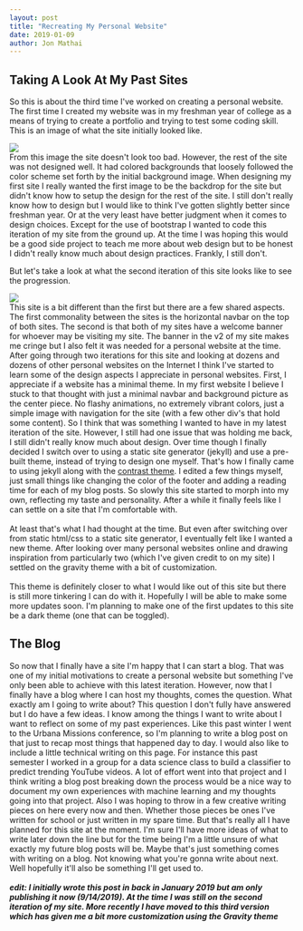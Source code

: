 ```yaml
---
layout: post
title: "Recreating My Personal Website"
date: 2019-01-09
author: Jon Mathai
---
```


<h2>Taking A Look At My Past Sites</h2>

So this is about the third time I've worked on creating a
personal website. The first time I created my website was in
my freshman year of college as a means of trying to create a
portfolio and trying to test some coding skill. This is
an image of what the site initially looked like. 
<div>
   <img src="../../../assets/imgs/website1.PNG" />
</div>
From this image the site doesn't look too bad. However, the
rest of the site was not designed well. It had colored
backgrounds that loosely followed the color scheme set forth
by the initial background image. When designing my first
site I really wanted the first image to be the backdrop for the
site but didn't know how to setup the design for the rest of
the site. I still don't really know how to design but I
would like to think I've gotten slightly better since
freshman year. Or at the very least have better judgment
when it comes to design choices. Except for the use of
bootstrap I wanted to code this iteration of my site from
the ground up. At the time I was hoping this would be a good
side project to teach me more about web design but to be
honest I didn't really know much about design practices.
Frankly, I still don't. 

But let's take a look at what the second iteration of this
site looks like to see the progression. 
<div>
   <img src="../../../assets/imgs/website2.PNG" />
</div>
This site is a bit different than the first but there are a
few shared aspects. The first commonality between the sites
is the horizontal navbar on the top of both sites. The
second is that both of my sites have a welcome banner for
whoever may be visiting my site. The banner in the v2 of my site makes me cringe
but I also felt it was needed for a personal website at the time.
After going through two iterations for this site and looking
at dozens and dozens of other personal websites on the
Internet I think I've started to learn some of the design
aspects I appreciate in personal websites. First, I
appreciate if a website has a minimal theme. In my first
website I believe I stuck to that thought with just a
minimal navbar and background picture as the center piece.
No flashy animations, no extremely vibrant colors, just a
simple image with navigation for the site (with a few other
div's that hold some content). So I think that was something
I wanted to have in my latest iteration of the site.
However, I still had one issue that was holding me back, I
still didn't really know much about design. Over time though
I finally decided I switch over to using a static site
generator (jekyll) and use a pre-built theme, instead of
trying to design one myself. That's how I finally came to
using jekyll along with the 
<a href="https://github.com/niklasbuschmann/contrast"> contrast theme</a>.
I edited a few things myself, just small things like
changing the color of the footer and adding a reading time
for each of my blog posts. So slowly this site started to
morph into my own, reflecting my taste and personality.
After a while it finally feels like I can settle on a site
that I'm comfortable with.
<br/><br/>
At least that's what I had thought at the time. But even
after switching over from static html/css to a static site
generator, I eventually felt like I wanted a new theme.
After looking over many personal websites online and drawing
inspiration from particularly two (which I've given credit
to on my site) I settled on the gravity theme with a bit of
customization. 
<br/><br/>
This theme is definitely closer to what I would like out of
this site but there is still more tinkering I can do with
it. Hopefully I will be able to make some more updates soon.
I'm planning to make one of the first updates to this site
be a dark theme (one that can be toggled).

<h2>The Blog</h2>
So now that I finally have a site I'm happy that I can start
a blog. That was one of my initial motivations to create a
personal website but something I've only been able to
achieve with this latest iteration. However, now that I
finally have a blog where I can host my thoughts, comes the
question. What exactly am I going to write about? This
question I don't fully have answered but I do have a few
ideas. I know among the things I want to write about I want
to reflect on some of my past experiences. Like this past
winter I went to the Urbana Missions conference, so I'm
planning to write a blog post on that just to recap most
things that happened day to day. I would also like to
include a little technical writing on this page. For
instance this past semester I worked in a group for a data
science class to build a classifier to predict trending
YouTube videos. A lot of effort went into that project and I
think writing a blog post breaking down the process would be
a nice way to document my own experiences with machine
learning and my thoughts going into that project. Also I was
hoping to throw in a few creative writing pieces on here
every now and then. Whether those pieces be ones I've
written for school or just written in my spare time. But
that's really all I have planned for this site at the
moment. I'm sure I'll have more ideas of what to write later
down the line but for the time being I'm a little unsure of
what exactly my future blog posts will be. Maybe that's just
something comes with writing on a blog. Not knowing what
you're gonna write about next. Well hopefully it'll also be
something I'll get used to.
<br/><br/>
<strong><em>edit: I initially wrote this post in back in
January 2019 but am only publishing it now (9/14/2019). At
the time I was still on the second iteration of my site.
More recently I have moved to this third version which has
given me a bit more customization using the Gravity theme</em></strong>
